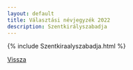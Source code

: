 ```yaml
---
layout: default
title: Választási névjegyzék 2022
description: Szentkirályszabadja
---
```


{% include Szentkiraalyszabadja.html %}

[Vissza](./)